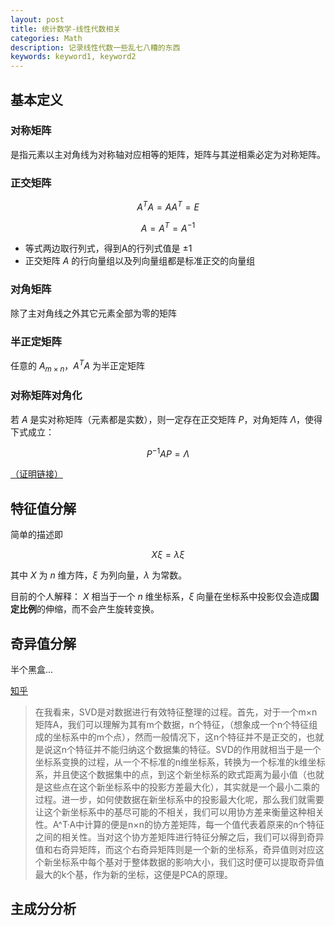 ```yaml
---
layout: post
title: 统计数学-线性代数相关
categories: Math
description: 记录线性代数一些乱七八糟的东西
keywords: keyword1, keyword2
---
```


## 基本定义

### 对称矩阵

是指元素以主对角线为对称轴对应相等的矩阵，矩阵与其逆相乘必定为对称矩阵。

### 正交矩阵

$$A^TA=AA^T=E$$

$$A=A^T=A^{-1}$$

- 等式两边取行列式，得到A的行列式值是 $\pm1$
- 正交矩阵 $A$ 的行向量组以及列向量组都是标准正交的向量组

### 对角矩阵

除了主对角线之外其它元素全部为零的矩阵

### 半正定矩阵

任意的 $A_{m\times n}$，$A^TA$ 为半正定矩阵

### 对称矩阵对角化

若 $A$ 是实对称矩阵（元素都是实数），则一定存在正交矩阵 $P$，对角矩阵 $\Lambda$，使得下式成立：

$$P^{-1}AP = \Lambda$$

[（证明链接）](https://www.zhihu.com/search?hybrid_search_extra=%7B%22sourceType%22%3A%22article%22%2C%22sourceId%22%3A%2234896186%22%7D&hybrid_search_source=Entity&q=对称矩阵对角化&search_source=Entity&type=content)

## 特征值分解

简单的描述即

$$X\xi = \lambda\xi$$

其中 $X$ 为 $n$ 维方阵，$\xi$ 为列向量，$\lambda$ 为常数。

目前的个人解释： $X$ 相当于一个 $n$ 维坐标系，$\xi$ 向量在坐标系中投影仅会造成**固定比例**的伸缩，而不会产生旋转变换。

## 奇异值分解

半个黑盒...

[知乎](https://zhuanlan.zhihu.com/p/399547902)

> 在我看来，SVD是对数据进行有效特征整理的过程。首先，对于一个m×n矩阵A，我们可以理解为其有m个数据，n个特征，（想象成一个n个特征组成的坐标系中的m个点），然而一般情况下，这n个特征并不是正交的，也就是说这n个特征并不能归纳这个数据集的特征。SVD的作用就相当于是一个坐标系变换的过程，从一个不标准的n维坐标系，转换为一个标准的k维坐标系，并且使这个数据集中的点，到这个新坐标系的欧式距离为最小值（也就是这些点在这个新坐标系中的投影方差最大化），其实就是一个最小二乘的过程。进一步，如何使数据在新坐标系中的投影最大化呢，那么我们就需要让这个新坐标系中的基尽可能的不相关，我们可以用协方差来衡量这种相关性。A^T·A中计算的便是n×n的协方差矩阵，每一个值代表着原来的n个特征之间的相关性。当对这个协方差矩阵进行特征分解之后，我们可以得到奇异值和右奇异矩阵，而这个右奇异矩阵则是一个新的坐标系，奇异值则对应这个新坐标系中每个基对于整体数据的影响大小，我们这时便可以提取奇异值最大的k个基，作为新的坐标，这便是PCA的原理。

## 主成分分析

